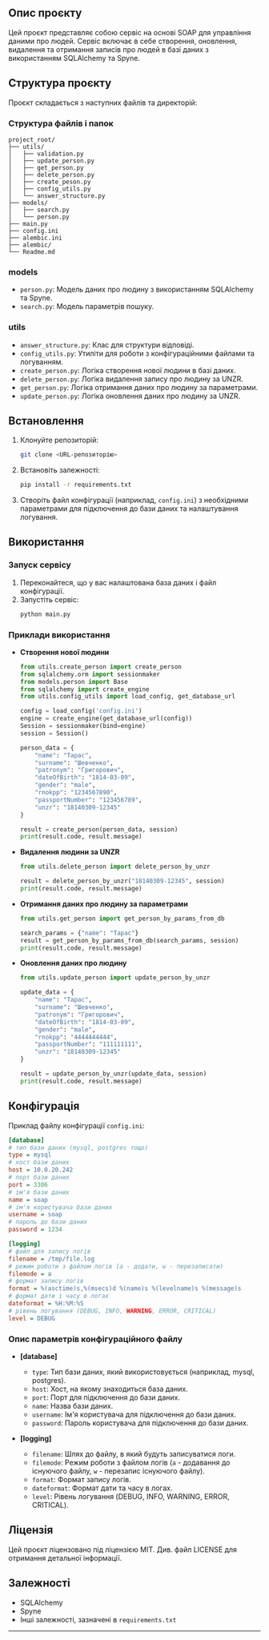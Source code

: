 
## Опис проєкту

Цей проєкт представляє собою сервіс на основі SOAP для управління даними про людей. Сервіс включає в себе створення, оновлення, видалення та отримання записів про людей в базі даних з використанням SQLAlchemy та Spyne.

## Структура проєкту

Проєкт складається з наступних файлів та директорій:

### Структура файлів і папок

```
project_root/
├── utils/
│   ├── validation.py
│   ├── update_person.py
│   ├── get_person.py
│   ├── delete_person.py
│   ├── create_peson.py
│   ├── config_utils.py
│   └── answer_structure.py
├── models/
│   ├── search.py
│   └── person.py
├── main.py
├── config.ini
├── alembic.ini
├── alembic/
└── Readme.md
```

### models

- `person.py`: Модель даних про людину з використанням SQLAlchemy та Spyne.
- `search.py`: Модель параметрів пошуку.

### utils

- `answer_structure.py`: Клас для структури відповіді.
- `config_utils.py`: Утиліти для роботи з конфігураційними файлами та логуванням.
- `create_person.py`: Логіка створення нової людини в базі даних.
- `delete_person.py`: Логіка видалення запису про людину за UNZR.
- `get_person.py`: Логіка отримання даних про людину за параметрами.
- `update_person.py`: Логіка оновлення даних про людину за UNZR.

## Встановлення

1. Клонуйте репозиторій:
    ```bash
    git clone <URL-репозиторію>
    ```
2. Встановіть залежності:
    ```bash
    pip install -r requirements.txt
    ```
3. Створіть файл конфігурації (наприклад, `config.ini`) з необхідними параметрами для підключення до бази даних та налаштування логування.

## Використання

### Запуск сервісу

1. Переконайтеся, що у вас налаштована база даних і файл конфігурації.
2. Запустіть сервіс:
    ```bash
    python main.py
    ```

### Приклади використання

- **Створення нової людини**
    ```python
    from utils.create_person import create_person
    from sqlalchemy.orm import sessionmaker
    from models.person import Base
    from sqlalchemy import create_engine
    from utils.config_utils import load_config, get_database_url

    config = load_config('config.ini')
    engine = create_engine(get_database_url(config))
    Session = sessionmaker(bind=engine)
    session = Session()

    person_data = {
        "name": "Тарас",
        "surname": "Шевченко",
        "patronym": "Григорович",
        "dateOfBirth": "1814-03-09",
        "gender": "male",
        "rnokpp": "1234567890",
        "passportNumber": "123456789",
        "unzr": "18140309-12345"
    }

    result = create_person(person_data, session)
    print(result.code, result.message)
    ```

- **Видалення людини за UNZR**
    ```python
    from utils.delete_person import delete_person_by_unzr

    result = delete_person_by_unzr("18140309-12345", session)
    print(result.code, result.message)
    ```

- **Отримання даних про людину за параметрами**
    ```python
    from utils.get_person import get_person_by_params_from_db

    search_params = {"name": "Тарас"}
    result = get_person_by_params_from_db(search_params, session)
    print(result.code, result.message)
    ```

- **Оновлення даних про людину**
    ```python
    from utils.update_person import update_person_by_unzr

    update_data = {
        "name": "Тарас",
        "surname": "Шевченко",
        "patronym": "Григорович",
        "dateOfBirth": "1814-03-09",
        "gender": "male",
        "rnokpp": "4444444444",
        "passportNumber": "111111111",
        "unzr": "18140309-12345"
    }

    result = update_person_by_unzr(update_data, session)
    print(result.code, result.message)
    ```

## Конфігурація

Приклад файлу конфігурації `config.ini`:

```ini
[database]
# тип бази даних (mysql, postgres тощо)
type = mysql
# хост бази даних
host = 10.0.20.242
# порт бази даних
port = 3306
# ім'я бази даних
name = soap
# ім'я користувача бази даних
username = soap
# пароль до бази даних
password = 1234

[logging]
# файл для запису логів
filename = /tmp/file.log
# режим роботи з файлом логів (a - додати, w - перезаписати)
filemode = a
# формат запису логів
format = %(asctime)s,%(msecs)d %(name)s %(levelname)s %(message)s
# формат дати і часу в логах
dateformat = %H:%M:%S
# рівень логування (DEBUG, INFO, WARNING, ERROR, CRITICAL)
level = DEBUG
```

### Опис параметрів конфігураційного файлу

- **[database]**
  - `type`: Тип бази даних, який використовується (наприклад, mysql, postgres).
  - `host`: Хост, на якому знаходиться база даних.
  - `port`: Порт для підключення до бази даних.
  - `name`: Назва бази даних.
  - `username`: Ім'я користувача для підключення до бази даних.
  - `password`: Пароль користувача для підключення до бази даних.

- **[logging]**
  - `filename`: Шлях до файлу, в який будуть записуватися логи.
  - `filemode`: Режим роботи з файлом логів (`a` - додавання до існуючого файлу, `w` - перезапис існуючого файлу).
  - `format`: Формат запису логів.
  - `dateformat`: Формат дати та часу в логах.
  - `level`: Рівень логування (DEBUG, INFO, WARNING, ERROR, CRITICAL).

## Ліцензія

Цей проєкт ліцензовано під ліцензією MIT. Див. файл LICENSE для отримання детальної інформації.

## Залежності

- SQLAlchemy
- Spyne
- Інші залежності, зазначені в `requirements.txt`

---